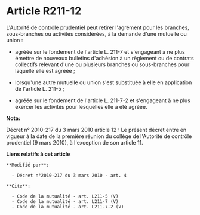 # Article R211-12

L'Autorité de contrôle prudentiel peut retirer l'agrément pour les branches, sous-branches ou activités considérées, à la
demande d'une mutuelle ou union :

- agréée sur le fondement de l'article L. 211-7 et s'engageant à ne plus émettre de nouveaux bulletins d'adhésion à un
règlement ou de contrats collectifs relevant d'une ou plusieurs branches ou sous-branches pour laquelle elle est agréée ;

- lorsqu'une autre mutuelle ou union s'est substituée à elle en application de l'article L. 211-5 ;

- agréée sur le fondement de l'article L. 211-7-2 et s'engageant à ne plus exercer les activités pour lesquelles elle a été
agréée.

**Nota:**

Décret n° 2010-217 du 3 mars 2010 article 12 : Le présent décret entre en vigueur à la date de la première réunion du collège
de l'Autorité de contrôle prudentiel (9 mars 2010), à l'exception de son article 11.

**Liens relatifs à cet article**

	**Modifié par**:

	  - Décret n°2010-217 du 3 mars 2010 - art. 4

	**Cite**:

	  - Code de la mutualité - art. L211-5 (V)
	  - Code de la mutualité - art. L211-7 (V)
	  - Code de la mutualité - art. L211-7-2 (V)
